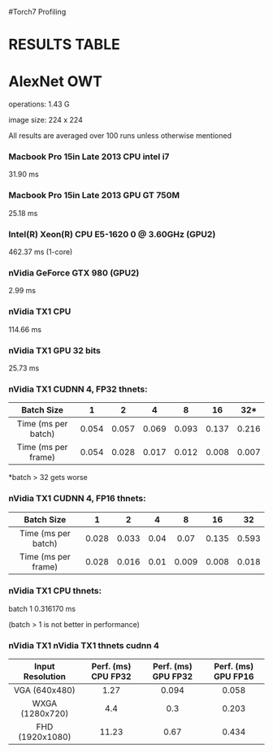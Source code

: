 #Torch7 Profiling 
# RESULTS TABLE

# AlexNet OWT 
operations: 1.43 G

image size: 224 x 224

All results are averaged over 100 runs unless otherwise mentioned

### Macbook Pro 15in Late 2013 CPU intel i7
31.90 ms

### Macbook Pro 15in Late 2013 GPU GT 750M 
25.18 ms

### Intel(R) Xeon(R) CPU E5-1620 0 @ 3.60GHz (GPU2)
462.37 ms (1-core)

### nVidia GeForce GTX 980 (GPU2)
2.99 ms

### nVidia TX1 CPU
114.66 ms

### nVidia TX1 GPU 32 bits
25.73 ms

### nVidia TX1 CUDNN 4, FP32 thnets:

|      Batch Size     |   1   |   2   |   4   |   8   |   16  |   32*  |
|:-------------------:|:-----:|:-----:|:-----:|:-----:|:-----:|:-----:|
| Time (ms per batch) | 0.054 | 0.057 | 0.069 | 0.093 | 0.137 | 0.216 |
| Time (ms per frame) | 0.054 | 0.028 | 0.017 | 0.012 | 0.008 | 0.007 |

*batch > 32 gets worse

### nVidia TX1 CUDNN 4, FP16 thnets:


|      Batch Size     |   1   |   2   |   4  |   8   |   16  |   32  |
|:-------------------:|:-----:|:-----:|:----:|:-----:|:-----:|:-----:|
| Time (ms per batch) | 0.028 | 0.033 | 0.04 |  0.07 | 0.135 | 0.593 |
| Time (ms per frame) | 0.028 | 0.016 | 0.01 | 0.009 | 0.008 | 0.018 |


### nVidia TX1 CPU thnets:

batch 1 0.316170 ms

(batch > 1 is not better in performance)


### nVidia TX1 nVidia TX1 thnets cudnn 4

| Input Resolution | Perf. (ms) CPU FP32 | Perf. (ms) GPU FP32 | Perf. (ms) GPU FP16 |
|:----------------:|:-------------------:|:-------------------:|:-------------------:|
|   VGA (640x480)  |         1.27        |        0.094        |        0.058        |
|  WXGA (1280x720) |         4.4         |         0.3         |        0.203        |
|  FHD (1920x1080) |        11.23        |         0.67        |        0.434        |

